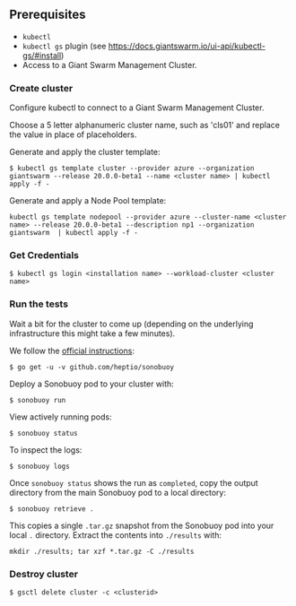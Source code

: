 ## Prerequisites

- `kubectl`
- `kubectl gs` plugin (see https://docs.giantswarm.io/ui-api/kubectl-gs/#install)
- Access to a Giant Swarm Management Cluster.

### Create cluster

Configure kubectl to connect to a Giant Swarm Management Cluster.

Choose a 5 letter alphanumeric cluster name, such as 'cls01' and replace the value in place of <cluster name> placeholders.

Generate and apply the cluster template:

```
$ kubectl gs template cluster --provider azure --organization giantswarm --release 20.0.0-beta1 --name <cluster name> | kubectl apply -f -
```

Generate and apply a Node Pool template:


```
kubectl gs template nodepool --provider azure --cluster-name <cluster name> --release 20.0.0-beta1 --description np1 --organization giantswarm  | kubectl apply -f -
```


### Get Credentials


```
$ kubectl gs login <installation name> --workload-cluster <cluster name>
```

### Run the tests

Wait a bit for the cluster to come up (depending on the underlying infrastructure this might take a few minutes).

We follow the [official instructions](https://github.com/cncf/k8s-conformance/blob/master/instructions.md):

```
$ go get -u -v github.com/heptio/sonobuoy
```

Deploy a Sonobuoy pod to your cluster with:

```
$ sonobuoy run
```

View actively running pods:

```
$ sonobuoy status
```

To inspect the logs:

```
$ sonobuoy logs
```

Once `sonobuoy status` shows the run as `completed`, copy the output directory from the main Sonobuoy pod to
a local directory:

```
$ sonobuoy retrieve .
```

This copies a single `.tar.gz` snapshot from the Sonobuoy pod into your local
`.` directory. Extract the contents into `./results` with:

```
mkdir ./results; tar xzf *.tar.gz -C ./results
```

### Destroy cluster

```
$ gsctl delete cluster -c <clusterid>
```
